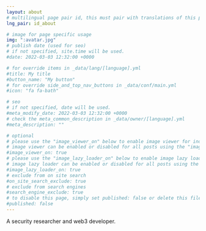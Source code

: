 ```yaml
---
layout: about
# multilingual page pair id, this must pair with translations of this page. (This name must be unique)
lng_pair: id_about

# image for page specific usage
img: ":avatar.jpg"
# publish date (used for seo)
# if not specified, site.time will be used.
#date: 2022-03-03 12:32:00 +0000

# for override items in _data/lang/[language].yml
#title: My title
#button_name: "My button"
# for override side_and_top_nav_buttons in _data/conf/main.yml
#icon: "fa fa-bath"

# seo
# if not specified, date will be used.
#meta_modify_date: 2022-03-03 12:32:00 +0000
# check the meta_common_description in _data/owner/[language].yml
#meta_description: ""

# optional
# please use the "image_viewer_on" below to enable image viewer for individual pages or posts (_posts/ or [language]/_posts folders).
# image viewer can be enabled or disabled for all posts using the "image_viewer_posts: true" setting in _data/conf/main.yml.
#image_viewer_on: true
# please use the "image_lazy_loader_on" below to enable image lazy loader for individual pages or posts (_posts/ or [language]/_posts folders).
# image lazy loader can be enabled or disabled for all posts using the "image_lazy_loader_posts: true" setting in _data/conf/main.yml.
#image_lazy_loader_on: true
# exclude from on site search
#on_site_search_exclude: true
# exclude from search engines
#search_engine_exclude: true
# to disable this page, simply set published: false or delete this file
#published: false
---
```


A security researcher and web3 developer.

<!-- Starting from my student days, I dabbled in hacking, becoming a script kiddie, conducting numerous `penetration tests`, and gaining access to some small websites, in a non-malicious way, of course.

Later, I delved into software `reverse engineering` and binary exploitation techniques. During this time, I conducted an in-depth study of VMProtect, a renowned software protection tool.

In college, I founded a not-so-famous CTF team called [Lancet](https://ctftime.org/team/20556), participating in many CTF contests and tackling Re/Pwn/Web challenges most.

I then served as a security researcher in a well-known security lab, primarily focusing on `binary vulnerability hunting and exploiting` of Javascript engines in browser. I discovered dozens of RCE vulnerabilities and was ranked 12th in [MSRC’s 2018-2019 Most Valuable Security Researchers](https://msrc.microsoft.com/blog/2019/08/announcing-2019-msrc-most-valuable-security-researchers/).

Eventually, my interest in vulnerability mining waned - it was too hard and increasingly dull. By a stroke of luck, I began researching `blockchain technology and web3 security`. Now, I'm not just a security researcher, but also a web3 builder, or maybe `buidler` in a more web3 way :)

I wrote [technical articles](/posts/2024-01-01-past-blogs) a lot, not out of a love for writing, but out of fear of forgetting. Now, I'm sharing them with you, in the hope that they might be of some help. -->

